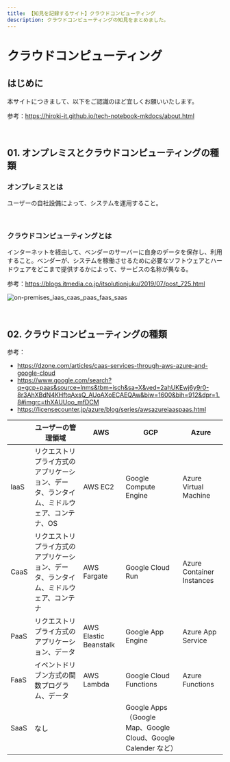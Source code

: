 ```yaml
---
title: 【知見を記録するサイト】クラウドコンピューティング
description: クラウドコンピューティングの知見をまとめました。
---
```


# クラウドコンピューティング

## はじめに

本サイトにつきまして、以下をご認識のほど宜しくお願いいたします。

参考：https://hiroki-it.github.io/tech-notebook-mkdocs/about.html

<br>

## 01. オンプレミスとクラウドコンピューティングの種類

### オンプレミスとは

ユーザーの自社設備によって、システムを運用すること。

<br>

### クラウドコンピューティングとは

インターネットを経由して、ベンダーのサーバーに自身のデータを保存し、利用すること。ベンダーが、システムを稼働させるために必要なソフトウェアとハードウェアをどこまで提供するかによって、サービスの名称が異なる。

参考：https://blogs.itmedia.co.jp/itsolutionjuku/2019/07/post_725.html

![on-premises_iaas_caas_paas_faas_saas](https://raw.githubusercontent.com/hiroki-it/tech-notebook/master/images/on-premises_iaas_caas_paas_faas_saas.png)

<br>

## 02. クラウドコンピューティングの種類

参考：

- https://dzone.com/articles/caas-services-through-aws-azure-and-google-cloud
- https://www.google.com/search?q=gcp+paas&source=lnms&tbm=isch&sa=X&ved=2ahUKEwj6y9r0-8r3AhXBdN4KHftqAxsQ_AUoAXoECAEQAw&biw=1600&bih=912&dpr=1.8#imgrc=thXAUUoo_mfDCM
- https://licensecounter.jp/azure/blog/series/awsazureiaaspaas.html

|      | ユーザーの管理領域                                           | AWS                   | GCP                                                          | Azure                     |
| ---- | ------------------------------------------------------------ | --------------------- | ------------------------------------------------------------ | ------------------------- |
| IaaS | リクエストリプライ方式のアプリケーション、データ、ランタイム、ミドルウェア、コンテナ、OS | AWS EC2               | Google Compute Engine                                        | Azure Virtual Machine     |
| CaaS | リクエストリプライ方式のアプリケーション、データ、ランタイム、ミドルウェア、コンテナ | AWS Fargate           | Google Cloud Run                                             | Azure Container Instances |
| PaaS | リクエストリプライ方式のアプリケーション、データ             | AWS Elastic Beanstalk | Google App Engine                                            | Azure App Service         |
| FaaS | イベントドリブン方式の関数プログラム、データ                 | AWS Lambda            | Google Cloud Functions                                       | Azure Functions           |
| SaaS | なし                                                         |                       | Google Apps（Google Map、Google Cloud、Google Calender など） |                           |

<br>
